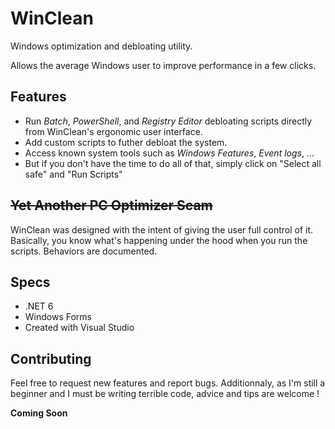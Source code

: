 # WinClean
Windows optimization and debloating utility. 

Allows the average Windows user to improve performance in a few clicks.

## Features

- Run *Batch*, *PowerShell*, and *Registry Editor* debloating scripts directly from WinClean's ergonomic user interface.
- Add custom scripts to futher debloat the system.
- Access known system tools such as *Windows Features*, *Event logs*, ...
- But if you don't have the time to do all of that, simply click on "Select all safe" and "Run Scripts"

## ~~Yet Another PC Optimizer Scam~~

WinClean was designed with the intent of giving the user full control of it.
Basically, you know what's happening under the hood when you run the scripts.
Behaviors are documented.

## Specs

- .NET 6
- Windows Forms
- Created with Visual Studio

## Contributing
Feel free to request new features and report bugs.
Additionnaly, as I'm still a beginner and I must be writing terrible code, advice and tips are welcome !

**Coming Soon**

